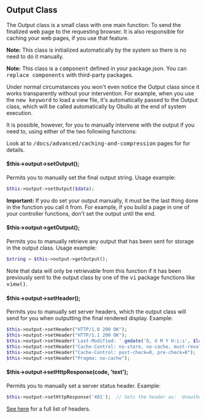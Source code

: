 ## Output Class

The Output class is a small class with one main function: To send the finalized web page to the requesting browser. It is also responsible for caching your web pages, if you use that feature.

**Note:** This class is initialized automatically by the system so there is no need to do it manually.

**Note:** This class is a <kbd>component</kbd> defined in your package.json. You can <kbd>replace components</kbd> with third-party packages.

Under normal circumstances you won't even notice the Output class since it works transparently without your intervention. For example, when you use the <kbd>new keyword</kbd> to load a view file, it's automatically passed to the Output class, which will be called automatically by Obullo at the end of system execution.

It is possible, however, for you to manually intervene with the output if you need to, using either of the two following functions:

Look at to <kbd>/docs/advanced/caching-and-compression</kbd> pages for for details.

#### $this->output->setOutput();

Permits you to manually set the final output string. Usage example:

```php
$this->output->setOutput($data);
```

**Important:** If you do set your output manually, it must be the last thing done in the function you call it from. For example, if you build a page in one of your controller functions, don't set the output until the end.

#### $this->output->getOutput();

Permits you to manually retrieve any output that has been sent for storage in the output class. Usage example:

```php
$string = $this->output->getOutput();
```

Note that data will only be retrievable from this function if it has been previously sent to the output class by one of the <kbd>vi</kbd> package functions like <kbd>view()</kbd>.

#### $this->output->setHeader();

Permits you to manually set server headers, which the output class will send for you when outputting the final rendered display. Example:

```php
$this->output->setHeader("HTTP/1.0 200 OK");
$this->output->setHeader("HTTP/1.1 200 OK");
$this->output->setHeader('Last-Modified: '.gmdate('D, d M Y H:i:s', $last_update).' GMT');
$this->output->setHeader("Cache-Control: no-store, no-cache, must-revalidate");
$this->output->setHeader("Cache-Control: post-check=0, pre-check=0");
$this->output->setHeader("Pragma: no-cache"); 
```

#### $this->output->setHttpResponse(code, 'text');

Permits you to manually set a server status header. Example:

```php
$this->output->setHttpResponse('401');  // Sets the header as:  Unauthorized
```

[See here](http://www.w3.org/Protocols/rfc2616/rfc2616-sec10.html) for a full list of headers.